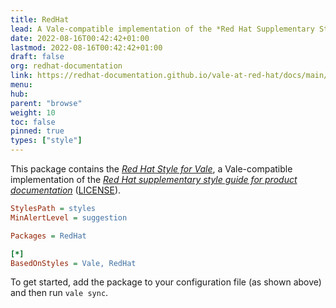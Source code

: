 ```yaml
---
title: RedHat
lead: A Vale-compatible implementation of the *Red Hat Supplementary Style Guide*.
date: 2022-08-16T00:42:42+01:00
lastmod: 2022-08-16T00:42:42+01:00
draft: false
org: redhat-documentation
link: https://redhat-documentation.github.io/vale-at-red-hat/docs/main/user-guide/redhat-style-for-vale/
menu:
hub:
parent: "browse"
weight: 10
toc: false
pinned: true
types: ["style"]
---
```


This package contains the [*Red Hat Style for Vale*][1], a Vale-compatible implementation of the [*Red Hat supplementary
style guide for product documentation*][2] ([LICENSE][3]).

```ini
StylesPath = styles
MinAlertLevel = suggestion

Packages = RedHat

[*]
BasedOnStyles = Vale, RedHat
```

To get started, add the package to your configuration file (as shown above)
and then run `vale sync`.

[1]: https://redhat-documentation.github.io/vale-at-red-hat/docs/main/user-guide/redhat-style-for-vale/
[2]: https://redhat-documentation.github.io/supplementary-style-guide/

[3]: https://github.com/redhat-documentation/vale-at-red-hat/blob/main/LICENSE
